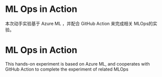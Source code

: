# **ML Ops in Action**


本次动手实验基于 Azure ML  ，并配合 GitHub Action 来完成相关 MLOps的实验。

# **ML Ops in Action**

This hands-on experiment is based on Azure ML, and cooperates with GitHub Action to complete the experiment of related MLOps

